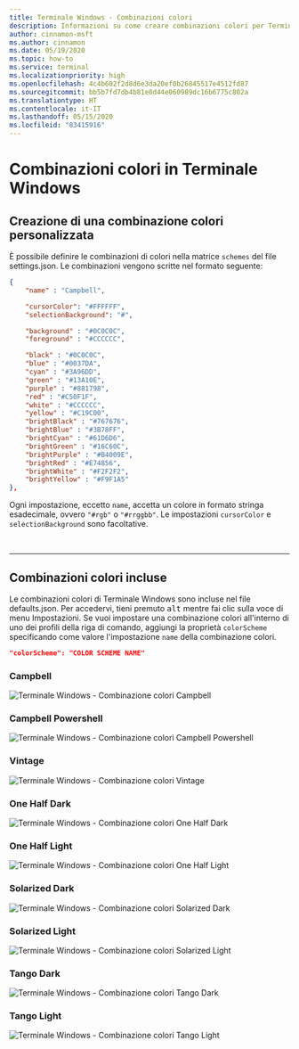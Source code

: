 ```yaml
---
title: Terminale Windows - Combinazioni colori
description: Informazioni su come creare combinazioni colori per Terminale Windows.
author: cinnamon-msft
ms.author: cinnamon
ms.date: 05/19/2020
ms.topic: how-to
ms.service: terminal
ms.localizationpriority: high
ms.openlocfilehash: 4c4b602f2d8d6e3da20ef0b26845517e4512fd87
ms.sourcegitcommit: bb5b7fd7db4b81e0d44e060989dc16b6775c802a
ms.translationtype: HT
ms.contentlocale: it-IT
ms.lasthandoff: 05/15/2020
ms.locfileid: "83415916"
---
```

# <a name="color-schemes-in-the-windows-terminal"></a>Combinazioni colori in Terminale Windows

## <a name="creating-your-own-color-scheme"></a>Creazione di una combinazione colori personalizzata

È possibile definire le combinazioni di colori nella matrice `schemes` del file settings.json. Le combinazioni vengono scritte nel formato seguente:

```json
{
    "name" : "Campbell",

    "cursorColor": "#FFFFFF",
    "selectionBackground": "#",

    "background" : "#0C0C0C",
    "foreground" : "#CCCCCC",

    "black" : "#0C0C0C",
    "blue" : "#0037DA",
    "cyan" : "#3A96DD",
    "green" : "#13A10E",
    "purple" : "#881798",
    "red" : "#C50F1F",
    "white" : "#CCCCCC",
    "yellow" : "#C19C00",
    "brightBlack" : "#767676",
    "brightBlue" : "#3B78FF",
    "brightCyan" : "#61D6D6",
    "brightGreen" : "#16C60C",
    "brightPurple" : "#B4009E",
    "brightRed" : "#E74856",
    "brightWhite" : "#F2F2F2",
    "brightYellow" : "#F9F1A5"
},
```

Ogni impostazione, eccetto `name`, accetta un colore in formato stringa esadecimale, ovvero `"#rgb"` o `"#rrggbb"`. Le impostazioni `cursorColor` e `selectionBackground` sono facoltative.

<br />

___

## <a name="included-color-schemes"></a>Combinazioni colori incluse

Le combinazioni colori di Terminale Windows sono incluse nel file defaults.json. Per accedervi, tieni premuto <kbd>alt</kbd> mentre fai clic sulla voce di menu Impostazioni. Se vuoi impostare una combinazione colori all'interno di uno dei profili della riga di comando, aggiungi la proprietà `colorScheme` specificando come valore l'impostazione `name` della combinazione colori.

```json
"colorScheme": "COLOR SCHEME NAME"
```

### <a name="campbell"></a>Campbell

![Terminale Windows - Combinazione colori Campbell](./../images/campbell-color-scheme.png)

### <a name="campbell-powershell"></a>Campbell Powershell

![Terminale Windows - Combinazione colori Campbell Powershell](./../images/campbell-powershell-color-scheme.png)

### <a name="vintage"></a>Vintage

![Terminale Windows - Combinazione colori Vintage](./../images/vintage-color-scheme.png)

### <a name="one-half-dark"></a>One Half Dark

![Terminale Windows - Combinazione colori One Half Dark](./../images/one-half-dark-color-scheme.png)

### <a name="one-half-light"></a>One Half Light

![Terminale Windows - Combinazione colori One Half Light](./../images/one-half-light-color-scheme.png)

### <a name="solarized-dark"></a>Solarized Dark

![Terminale Windows - Combinazione colori Solarized Dark](./../images/solarized-dark-color-scheme.png)

### <a name="solarized-light"></a>Solarized Light

![Terminale Windows - Combinazione colori Solarized Light](./../images/solarized-light-color-scheme.png)

### <a name="tango-dark"></a>Tango Dark

![Terminale Windows - Combinazione colori Tango Dark](./../images/tango-dark-color-scheme.png)

### <a name="tango-light"></a>Tango Light

![Terminale Windows - Combinazione colori Tango Light](./../images/tango-light-color-scheme.png)
